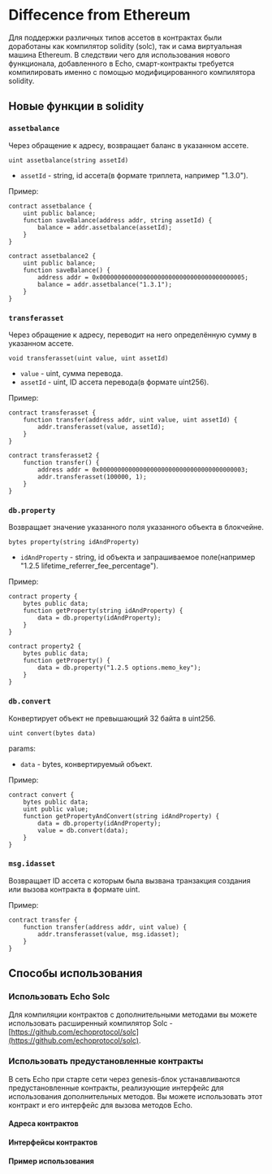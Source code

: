 
# Diffecence from Ethereum

Для поддержки различных типов ассетов в контрактах были доработаны как компилятор solidity (solc), так и сама виртуальная машина Ethereum. В следствии чего для использования нового функционала, добавленного в Echo, смарт-контракты требуется компилировать именно с помощью модифицированного компилятора solidity.

## Новые функции в solidity
### `assetbalance`
Через обращение к адресу, возвращает баланс в указанном ассете.

```
uint assetbalance(string assetId)
```
- `assetId` - string, id ассета(в формате триплета, например "1.3.0").

Пример:
```
contract assetbalance {
    uint public balance;
    function saveBalance(address addr, string assetId) {
        balance = addr.assetbalance(assetId);
    }
}

contract assetbalance2 {
    uint public balance;
    function saveBalance() {
        address addr = 0x0000000000000000000000000000000000000005;
        balance = addr.assetbalance("1.3.1");
    }
}

```

### `transferasset`
Через обращение к адресу, переводит на него определённую сумму в указанном ассете.

```
void transferasset(uint value, uint assetId)
```
- `value` - uint, сумма перевода.
- `assetId` - uint, ID ассета перевода(в формате uint256).

Пример:
```
contract transferasset {
    function transfer(address addr, uint value, uint assetId) {
        addr.transferasset(value, assetId);
    }
}

contract transferasset2 {
    function transfer() {
        address addr = 0x0000000000000000000000000000000000000003;
        addr.transferasset(100000, 1);
    }
}
```

### `db.property`
Возвращает значение указанного поля указанного объекта в блокчейне.

```
bytes property(string idAndProperty)
```
- `idAndProperty` - string, id объекта и запрашиваемое поле(например "1.2.5 lifetime_referrer_fee_percentage").

Пример:
```
contract property {
    bytes public data;
    function getProperty(string idAndProperty) {
        data = db.property(idAndProperty);
    }
}

contract property2 {
    bytes public data;
    function getProperty() {
        data = db.property("1.2.5 options.memo_key");
    }
}
```

### `db.convert`
Конвертирует объект не превышающий 32 байта в uint256.

```
uint convert(bytes data)
```
params:
- `data` - bytes, конвертируемый объект.

Пример:
```
contract convert {
    bytes public data;
    uint public value;
    function getPropertyAndConvert(string idAndProperty) {
        data = db.property(idAndProperty);
        value = db.convert(data);
    }
}
```

### `msg.idasset`
Возвращает ID ассета с которым была вызвана транзакция создания или вызова контракта в формате uint.

Пример:
```
contract transfer {
    function transfer(address addr, uint value) {
        addr.transferasset(value, msg.idasset);  
    }
}
```

## Способы использования

### Использовать Echo Solc

Для компиляции контрактов с дополнительными методами вы можете использовать расширенный компилятор Solc - [https://github.com/echoprotocol/solc](https://github.com/echoprotocol/solc).

### Использовать предустановленные контракты

В сеть Echo при старте сети через genesis-блок устанавливаются предустановленные контракты, реализующие интерфейс для использования дополнительных методов. Вы можете использовать этот контракт и его интерфейс для вызова методов Echo.

#### Адреса контрактов

#### Интерфейсы контрактов

#### Пример использования